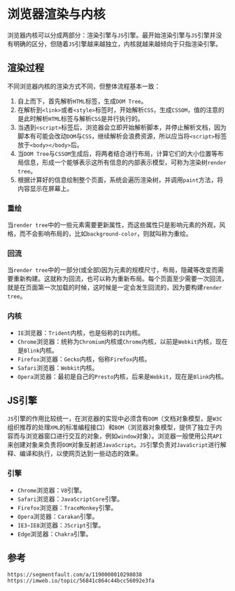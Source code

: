 # 浏览器渲染与内核

浏览器内核可以分成两部分：渲染引擎与`JS`引擎。最开始渲染引擎与`JS`引擎并没有明确的区分，但随着`JS`引擎越来越独立，内核就越来越倾向于只指渲染引擎。

## 渲染过程
不同浏览器内核的渲染方式不同，但整体流程基本一致：

1. 自上而下，首先解析`HTML`标签，生成`DOM Tree`。
2. 在解析到`<link>`或者`<style>`标签时，开始解析`CSS`，生成`CSSOM`，值的注意的是此时解析`HTML`标签与解析`CSS`是并行执行的。
3. 当遇到`<script>`标签后，浏览器会立即开始解析脚本，并停止解析文档，因为脚本有可能会改动`DOM`与`CSS`，继续解析会浪费资源，所以应当将`<script>`标签放于`<body></body>`后。
4. 当`DOM Tree`与`CSSOM`生成后，将两者结合进行布局，计算它们的大小位置等布局信息，形成一个能够表示这所有信息的内部表示模型，可称为渲染树`render tree`。
5. 根据计算好的信息绘制整个页面，系统会遍历渲染树，并调用`paint`方法，将内容显示在屏幕上。

### 重绘
当`render tree`中的一些元素需要更新属性，而这些属性只是影响元素的外观，风格，而不会影响布局的，比如`background-color`，则就叫称为重绘。

### 回流
当`render tree`中的一部分(或全部)因为元素的规模尺寸，布局，隐藏等改变而需要重新构建。这就称为回流，也可以称为重新布局。每个页面至少需要一次回流，就是在页面第一次加载的时候，这时候是一定会发生回流的，因为要构建`render tree`。  

### 内核
* `IE`浏览器：`Trident`内核，也是俗称的`IE`内核。
* `Chrome`浏览器：统称为`Chromium`内核或`Chrome`内核，以前是`Webkit`内核，现在是`Blink`内核。
* `Firefox`浏览器：`Gecko`内核，俗称`Firefox`内核。
* `Safari`浏览器：`Webkit`内核。
* `Opera`浏览器：最初是自己的`Presto`内核，后来是`Webkit`，现在是`Blink`内核。

## JS引擎
`JS`引擎的作用比较统一，在浏览器的实现中必须含有`DOM`（文档对象模型，是`W3C`组织推荐的处理`XML`的标准编程接口）和`BOM`（浏览器对象模型，提供了独立于内容而与浏览器窗口进行交互的对象，例如`window`对象）。浏览器一般使用公共`API`来创建对象来负责将`DOM`对象反射进`JavaScript`。`JS`引擎负责对`JavaScript`进行解释、编译和执行，以使网页达到一些动态的效果。

### 引擎
* `Chrome`浏览器：`V8`引擎。
* `Safari`浏览器：`JavaScriptCore`引擎。
* `Firefox`浏览器：`TraceMonkey`引擎。
* `Opera`浏览器：`Carakan`引擎。
* `IE3~IE8`浏览器：`JScript`引擎。
* `Edge`浏览器：`Chakra`引擎。


## 参考
```
https://segmentfault.com/a/1190000010298038
https://imweb.io/topic/56841c864c44bcc56092e3fa
```